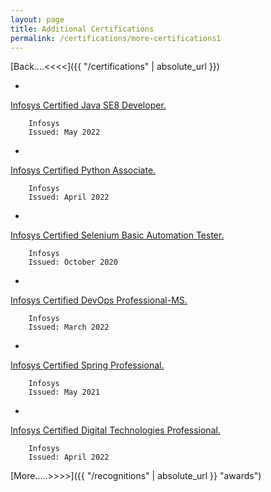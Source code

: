 ```yaml
---
layout: page
title: Additional Certifications
permalink: /certifications/more-certifications1
---
```


[Back....<<<<]({{ "/certifications" | absolute_url }})

- 
<a title="View Certificate" href="https://drive.google.com/file/d/1rwjcR748Me6jiMRrt7hrln5sYKZueTHO/view" target="_blank">
Infosys Certified Java SE8 Developer.</a>

        Infosys
        Issued: May 2022

- 
<a title="View Certificate" href="https://drive.google.com/file/d/1qNsIjEcieMJzEm9Y3FEUGdhOocP7ZkZe/view" target="_blank">
Infosys Certified Python Associate.</a>

        Infosys
        Issued: April 2022

- 
<a title="View Certificate" href="https://drive.google.com/file/d/1-WaoxF7oNl4Ex5bT4Nt-XrWEtuDkb3F7/view" target="_blank">
Infosys Certified Selenium Basic Automation Tester.</a>

        Infosys
        Issued: October 2020

- 
<a title="View Certificate" href="https://drive.google.com/file/d/1qe7qTBGt0T6lNuUYEeJblVSdA5cSw99F/view" target="_blank"> 
Infosys Certified DevOps Professional-MS.</a>

        Infosys
        Issued: March 2022

- 
<a title="View Certificate" href="https://drive.google.com/file/d/1UHsmQYxXlqUQ0OnuLniiL0fSlqBPVUS2/view" target="_blank"> 
Infosys Certified Spring Professional.</a>

        Infosys
        Issued: May 2021

- 
<a title="View Certificate" href="https://drive.google.com/file/d/1LC4Yfhtyg8UeGAo-FqoPe7GH8qYuQiZx/view" target="_blank"> 
Infosys Certified Digital Technologies Professional.</a>

        Infosys
        Issued: April 2022

[More.....>>>>]({{ "/recognitions" | absolute_url }} "awards")
